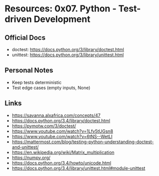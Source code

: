 # Resources: 0x07. Python - Test-driven Development

## Official Docs

- doctest: https://docs.python.org/3/library/doctest.html
- unittest: https://docs.python.org/3/library/unittest.html

## Personal Notes

- Keep tests deterministic
- Test edge cases (empty inputs, None)

## Links

- https://savanna.alxafrica.com/concepts/47
- https://docs.python.org/3.4/library/doctest.html
- https://pymotw.com/3/doctest/
- https://www.youtube.com/watch?v=1Lfv5tUGsn8
- https://www.youtube.com/watch?v=6tNS--WetLI
- https://mattermost.com/blog/testing-python-understanding-doctest-and-unittest/
- https://en.wikipedia.org/wiki/Matrix_multiplication
- https://numpy.org/
- https://docs.python.org/3.4/howto/unicode.html
- https://docs.python.org/3.4/library/unittest.html#module-unittest
